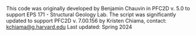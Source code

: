 This code was originally developed by Benjamin Chauvin in PFC2D v. 5.0 to support EPS 171 - Structural Geology Lab. 
The script was significantly updated to support PFC2D v. 7.00.156 by Kristen Chiama, contact: kchiama@g.harvard.edu
Last updated: Spring 2024
